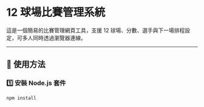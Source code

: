 # 12 球場比賽管理系統

這是一個簡易的比賽管理網頁工具，支援 12 球場、分數、選手與下一場排程設定，可多人同時透過瀏覽器連線。

---

## 🚀 使用方法

### 1️⃣ 安裝 Node.js 套件

```bash
npm install

